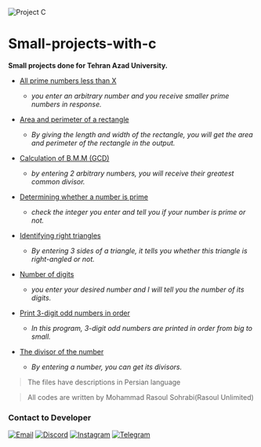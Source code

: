 ![Project C](https://github.com/RasoulUnlimited/Small-projects-with-c/assets/62307687/7673fc2c-631e-4d86-a72e-c832d1e05d5e)

# Small-projects-with-c
**Small projects done for Tehran Azad University.**

- [All prime numbers less than X](https://github.com/RasoulUnlimited/Small-projects-with-c/tree/main/All%20prime%20numbers%20less%20than%20X)
  - _you enter an arbitrary number and you receive smaller prime numbers in response._
 
- [Area and perimeter of a rectangle](https://github.com/RasoulUnlimited/Small-projects-with-c/tree/main/Area%20and%20perimeter%20of%20a%20rectangle)
  - _By giving the length and width of the rectangle, you will get the area and perimeter of the rectangle in the output._
 
- [Calculation of B.M.M (GCD)](https://github.com/RasoulUnlimited/Small-projects-with-c/tree/main/Calculation%20of%20B.M.M%20(GCD))
  - _by entering 2 arbitrary numbers, you will receive their greatest common divisor._
 
- [Determining whether a number is prime](https://github.com/RasoulUnlimited/Small-projects-with-c/tree/main/Determining%20whether%20a%20number%20is%20prime)
  - _check the integer you enter and tell you if your number is prime or not._

- [Identifying right triangles](https://github.com/RasoulUnlimited/Small-projects-with-c/tree/main/Identifying%20right%20triangles)
  - _By entering 3 sides of a triangle, it tells you whether this triangle is right-angled or not._

- [Number of digits](https://github.com/RasoulUnlimited/Small-projects-with-c/tree/main/Number%20of%20digits)
  - _you enter your desired number and I will tell you the number of its digits._
 
- [Print 3-digit odd numbers in order](https://github.com/RasoulUnlimited/Small-projects-with-c/tree/main/Print%203-digit%20odd%20numbers%20in%20order)
  - _In this program, 3-digit odd numbers are printed in order from big to small._
 
- [The divisor of the number](https://github.com/RasoulUnlimited/Small-projects-with-c/tree/main/The%20divisor%20of%20the%20number)
  - _By entering a number, you can get its divisors._

> The files have descriptions in Persian language

> All codes are written by Mohammad Rasoul Sohrabi(Rasoul Unlimited)

### Contact to Developer
[![Email](https://img.shields.io/badge/Email-Rasoul.Unlimited@gmail.com-blue?logo=Gmail&logoColor=EA4335)](mailto:Rasol.unlimited@gmail.com)
[![Discord](https://img.shields.io/badge/Discord-RasoulUnlimited-blue?logo=Discord&logoColor=5865F2)](https://www.discord.com/users/727228555959992463)
[![Instagram](https://img.shields.io/badge/Instagram-Rasoul.Unlimited-blue?logo=instagram)](https://instagram.com/Rasoul.Unlimited/)
[![Telegram](https://img.shields.io/badge/Telegram-RasoulUnlimited-blue?logo=Telegram)](https://t.me/RasoulUnlimited)
